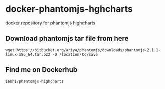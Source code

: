# docker-phantomjs-hghcharts
docker repository for phantomjs highcharts

## Download phantomjs tar file from here
`wget https://bitbucket.org/ariya/phantomjs/downloads/phantomjs-2.1.1-linux-x86_64.tar.bz2 -O /location/to/save`

## Find me on Dockerhub
`iabhi/phantomjs-highcharts`

